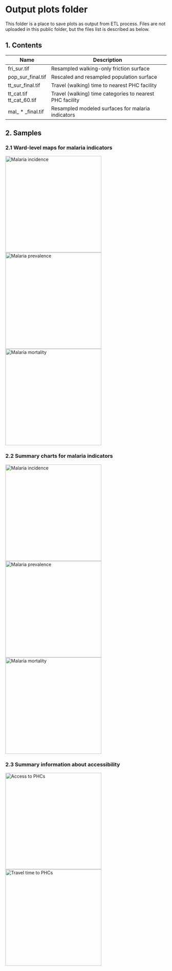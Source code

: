# Output plots folder
This folder is a place to save plots as output from ETL process. Files are not uploaded in this public folder, but the files list is described as below.

## 1. Contents
| Name | Description |
| ---- | ---- |
| fri_sur.tif | Resampled walking-only friction surface |
| pop_sur_final.tif | Rescaled and resampled population surface |
| tt_sur_final.tif | Travel (walking) time to nearest PHC facility |
| tt_cat.tif <br/> tt_cat_60.tif | Travel (walking) time categories to nearest PHC facility |
| mal_ * _final.tif | Resampled modeled surfaces for malaria indicators |

## 2. Samples
### 2.1 Ward-level maps for malaria indicators
<img src="https://github.com/user-attachments/assets/0adffacb-7cc7-4c14-9d80-bcdbf69d47d5" title="Malaria incidence" width="300"> <img src="https://github.com/user-attachments/assets/e52df2a1-0856-47fc-8703-bcadb0f7a1af" title="Malaria prevalence" width="300"> <img src="https://github.com/user-attachments/assets/0d238df3-276c-497e-a29a-025ecde53d9e" title="Malaria mortality" width="300">

### 2.2 Summary charts for malaria indicators
<img src="https://github.com/user-attachments/assets/9af5d9c5-70a5-4fe7-9b05-67fc4c93c075" title="Malaria incidence" width="300"> <img src="https://github.com/user-attachments/assets/9c598fe1-bfb0-48dd-ae65-2de65b397afe" title="Malaria prevalence" width="300"> <img src="https://github.com/user-attachments/assets/cb65aa48-c11e-4ab0-b642-c9a202557428" title="Malaria mortality" width="300">

### 2.3 Summary information about accessibility
<img src="https://github.com/user-attachments/assets/eff8fcfb-2871-4a80-a58d-4d1fae693b60" title="Access to PHCs" width="300"> <img src="https://github.com/user-attachments/assets/9408255c-3cd0-44b7-8155-8e5075adfdf9" title="Travel time to PHCs" width="300"> 



